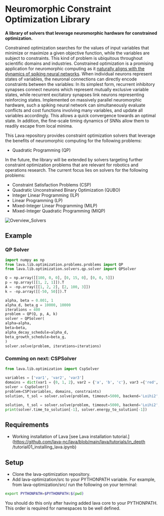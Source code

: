 # Neuromorphic Constraint Optimization Library
	
**A library of solvers that leverage neuromorphic hardware for constrained optimization.**
			
Constrained optimization searches for the values of input variables that minimize or maximize a given objective function, while the variables are subject to constraints. This kind of problem is ubiquitous throughout scientific domains and industries.
Constrained optimization is a promising application for neuromorphic computing as 
it [naturally aligns with the dynamics of spiking neural networks](https://doi.org/10.1109/JPROC.2021.3067593). When individual neurons represent states of variables, the neuronal connections can directly encode constraints between the variables: In its simplest form, recurrent inhibitory synapses connect neurons which represent mutually exclusive variable states, while recurrent excitatory synapses link neurons representing reinforcing states. Implemented on massively parallel neuromorphic hardware, such a spiking neural network can simultaneously evaluate conflicts and cost functions involving many variables, and update all variables accordingly. This allows a quick convergence towards an optimal state. In addition, the fine-scale timing dynamics of SNNs allow them to readily escape from local minima.
	
This Lava repository provides constraint optimization solvers that leverage the benefits of neuromorphic computing for the following problems: 
	
- Quadratic Programming (QP)
	
In the future, the library will be extended by solvers targeting further constraint optimization problems that are relevant for robotics and operations research.
The current focus lies on solvers for the following problems:

- Constraint Satisfaction Problems (CSP)
- Quadratic Unconstrained Binary Optimization (QUBO)
- Integer Linear Programming (ILP)
- Linear Programming (LP)
- Mixed-Integer Linear Programming (MILP)
- Mixed-Integer Quadratic Programming (MIQP)

 ![Overview_Solvers](https://user-images.githubusercontent.com/83413252/135428779-d128aaaa-54ed-4ae1-a5b1-8e0fcc08c96e.png?raw=true "Lava features a growing suite of constraint
	 optimization solvers")
	
## Example

### QP Solver

```python
import numpy as np
from lava.lib.optimization.problems.problems import QP
from lava.lib.optimization.solvers.qp.solver import QPSolver

Q = np.array([[100, 0, 0], [0, 15, 0], [0, 0, 5]])
p = np.array([[1, 2, 1]]).T
A = -np.array([[1, 2, 2], [2, 100, 3]])
k = -np.array([[-50, 50]]).T

alpha, beta = 0.001, 1
alpha_d, beta_g = 10000, 10000
iterations = 400
problem = QP(Q, p, A, k)
solver = QPSolver(
alpha=alpha,
beta=beta,
alpha_decay_schedule=alpha_d,
beta_growth_schedule=beta_g,
)
solver.solve(problem, iterations=iterations)
```

### Comming on next: CSPSolver
```python
from lava.lib.optimization import CspSolver
	
variables = ['var1', 'var2', 'var3']
domains = dict(var1 = {0, 1, 2}, var2 = {'a', 'b', 'c'}, var3 ={'red', 'blue', 'green'})
solver = CspSolver()
problem=CSP(variables, domains, constraints)
solution, t_sol = solver.solve(problem, timeout=5000, backend='Loihi2', profile=True)
```
	
```python
solution, t_sol = solver.solve(problem, timeout=5000, backend='Loihi2', profile=True)
print(solver.time_to_solution[-1], solver.energy_to_solution[-1])
```

## Requirements
- Working installation of Lava [see Lava installation 
tutorial.](https://github.com/lava-nc/lava/blob/main/lava/tutorials/in_depth
/tutorial01_installing_lava.ipynb)

## Setup
- Clone the lava-optimization repository.
- Add lava-optimization/src to your PYTHONPATH variable. For example, from 
lava-optimization/src/ run the following on your terminal:
 ```bash
export PYTHONPATH=$PYTHONPATH:$(pwd)
```
You should do this only after having added lava core to your PYTHONPATH.
This order is required for namespaces to be well defined.
